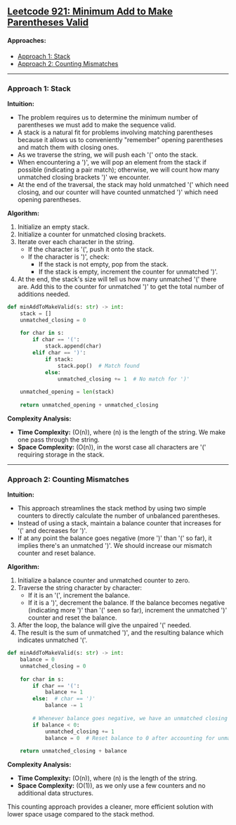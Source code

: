 ## [Leetcode 921: Minimum Add to Make Parentheses Valid](https://leetcode.com/problems/minimum-add-to-make-parentheses-valid/)

#### Approaches:
- [Approach 1: Stack](#approach-1-stack)
- [Approach 2: Counting Mismatches](#approach-2-counting-mismatches)

---

### Approach 1: Stack

**Intuition:**

- The problem requires us to determine the minimum number of parentheses we must add to make the sequence valid.
- A stack is a natural fit for problems involving matching parentheses because it allows us to conveniently "remember" opening parentheses and match them with closing ones.
- As we traverse the string, we will push each '(' onto the stack.
- When encountering a ')', we will pop an element from the stack if possible (indicating a pair match); otherwise, we will count how many unmatched closing brackets ')' we encounter.
- At the end of the traversal, the stack may hold unmatched '(' which need closing, and our counter will have counted unmatched ')' which need opening parentheses.
  
**Algorithm:**

1. Initialize an empty stack.
2. Initialize a counter for unmatched closing brackets.
3. Iterate over each character in the string.
   - If the character is '(', push it onto the stack.
   - If the character is ')', check:
     - If the stack is not empty, pop from the stack.
     - If the stack is empty, increment the counter for unmatched ')'.
4. At the end, the stack's size will tell us how many unmatched '(' there are. Add this to the counter for unmatched ')' to get the total number of additions needed.

```python
def minAddToMakeValid(s: str) -> int:
    stack = []
    unmatched_closing = 0
    
    for char in s:
        if char == '(':
            stack.append(char)
        elif char == ')':
            if stack:
                stack.pop()  # Match found
            else:
                unmatched_closing += 1  # No match for ')'
    
    unmatched_opening = len(stack)
    
    return unmatched_opening + unmatched_closing
```

**Complexity Analysis:**

- **Time Complexity:** \(O(n)\), where \(n\) is the length of the string. We make one pass through the string.
- **Space Complexity:** \(O(n)\), in the worst case all characters are '(' requiring storage in the stack.

---

### Approach 2: Counting Mismatches

**Intuition:**

- This approach streamlines the stack method by using two simple counters to directly calculate the number of unbalanced parentheses.
- Instead of using a stack, maintain a balance counter that increases for '(' and decreases for ')'.
- If at any point the balance goes negative (more ')' than '(' so far), it implies there's an unmatched ')'. We should increase our mismatch counter and reset balance.

**Algorithm:**

1. Initialize a balance counter and unmatched counter to zero.
2. Traverse the string character by character:
   - If it is an '(', increment the balance.
   - If it is a ')', decrement the balance. If the balance becomes negative (indicating more ')' than '(' seen so far), increment the unmatched ')' counter and reset the balance.
3. After the loop, the balance will give the unpaired '(' needed.
4. The result is the sum of unmatched ')', and the resulting balance which indicates unmatched '('.

```python
def minAddToMakeValid(s: str) -> int:
    balance = 0
    unmatched_closing = 0
    
    for char in s:
        if char == '(':
            balance += 1
        else:  # char == ')'
            balance -= 1
        
        # Whenever balance goes negative, we have an unmatched closing bracket
        if balance < 0:
            unmatched_closing += 1
            balance = 0  # Reset balance to 0 after accounting for unmatched
    
    return unmatched_closing + balance
```

**Complexity Analysis:**

- **Time Complexity:** \(O(n)\), where \(n\) is the length of the string.
- **Space Complexity:** \(O(1)\), as we only use a few counters and no additional data structures. 

This counting approach provides a cleaner, more efficient solution with lower space usage compared to the stack method.

